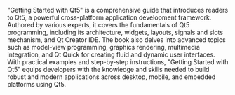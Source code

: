 "Getting Started with Qt5" is a comprehensive guide that introduces readers to Qt5, a powerful cross-platform application development framework. Authored by various experts, it covers the fundamentals of Qt5 programming, including its architecture, widgets, layouts, signals and slots mechanism, and Qt Creator IDE. The book also delves into advanced topics such as model-view programming, graphics rendering, multimedia integration, and Qt Quick for creating fluid and dynamic user interfaces. With practical examples and step-by-step instructions, "Getting Started with Qt5" equips developers with the knowledge and skills needed to build robust and modern applications across desktop, mobile, and embedded platforms using Qt5.
